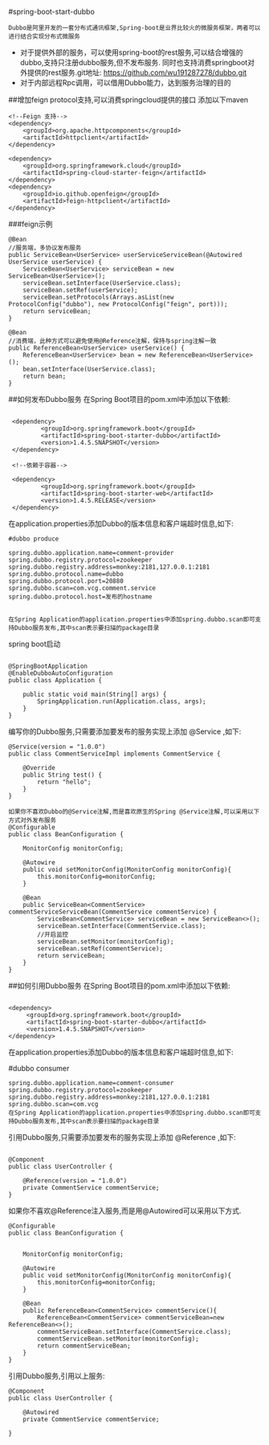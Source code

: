 #spring-boot-start-dubbo

    Dubbo是阿里开发的一套分布式通讯框架,Spring-boot是业界比较火的微服务框架，两者可以进行结合实现分布式微服务
*   对于提供外部的服务，可以使用spring-boot的rest服务,可以结合增强的dubbo,支持只注册dubbo服务,但不发布服务.
    同时也支持消费springboot对外提供的rest服务.git地址: https://github.com/wu191287278/dubbo.git
*   对于内部远程Rpc调用，可以借用Dubbo能力，达到服务治理的目的

##增加feign protocol支持,可以消费springcloud提供的接口
添加以下maven

```
<!--Feign 支持-->
<dependency>
    <groupId>org.apache.httpcomponents</groupId>
    <artifactId>httpclient</artifactId>
</dependency>

<dependency>
    <groupId>org.springframework.cloud</groupId>
    <artifactId>spring-cloud-starter-feign</artifactId>
</dependency>
<dependency>
    <groupId>io.github.openfeign</groupId>
    <artifactId>feign-httpclient</artifactId>
</dependency>
```
###feign示例

```
@Bean
//服务端，多协议发布服务
public ServiceBean<UserService> userServiceServiceBean(@Autowired UserService userService) {
    ServiceBean<UserService> serviceBean = new ServiceBean<UserService>();
    serviceBean.setInterface(UserService.class);
    serviceBean.setRef(userService);
    serviceBean.setProtocols(Arrays.asList(new ProtocolConfig("dubbo"), new ProtocolConfig("feign", port)));
    return serviceBean;
}

@Bean
//消费端，此种方式可以避免使用@Reference注解，保持与spring注解一致
public ReferenceBean<UserService> userService() {
    ReferenceBean<UserService> bean = new ReferenceBean<UserService>();
    bean.setInterface(UserService.class);
    return bean;
}
```
##如何发布Dubbo服务
在Spring Boot项目的pom.xml中添加以下依赖:

```

 <dependency>
         <groupId>org.springframework.boot</groupId>
         <artifactId>spring-boot-starter-dubbo</artifactId>
         <version>1.4.5.SNAPSHOT</version>
 </dependency>
 
 <!--依赖于容器-->

 <dependency>
         <groupId>org.springframework.boot</groupId>
         <artifactId>spring-boot-starter-web</artifactId>
         <version>1.4.5.RELEASE</version>
 </dependency>

 ```

在application.properties添加Dubbo的版本信息和客户端超时信息,如下:

```
#dubbo produce

spring.dubbo.application.name=comment-provider
spring.dubbo.registry.protocol=zookeeper
spring.dubbo.registry.address=monkey:2181,127.0.0.1:2181
spring.dubbo.protocol.name=dubbo
spring.dubbo.protocol.port=20880
spring.dubbo.scan=com.vcg.comment.service
spring.dubbo.protocol.host=发布的hostname


在Spring Application的application.properties中添加spring.dubbo.scan即可支持Dubbo服务发布,其中scan表示要扫描的package目录
```
spring boot启动
```

@SpringBootApplication
@EnableDubboAutoConfiguration
public class Application {

    public static void main(String[] args) {
        SpringApplication.run(Application.class, args);
    }
}
```
编写你的Dubbo服务,只需要添加要发布的服务实现上添加 @Service ,如下:

```
@Service(version = "1.0.0")
public class CommentServiceImpl implements CommentService {

    @Override
    public String test() {
        return "hello";
    }
}

如果你不喜欢Dubbo的@Service注解,而是喜欢原生的Spring @Service注解,可以采用以下方式对外发布服务
@Configurable
public class BeanConfiguration {

    MonitorConfig monitorConfig;

    @Autowire
    public void setMonitorConfig(MonitorConfig monitorConfig){
        this.monitorConfig=monitorConfig;
    }

    @Bean
    public ServiceBean<CommentService> commentServiceServiceBean(CommentService commentService) {
        ServiceBean<CommentService> serviceBean = new ServiceBean<>();
        serviceBean.setInterface(CommentService.class);
        //开启监控
        serviceBean.setMonitor(monitorConfig);
        serviceBean.setRef(commentService);
        return serviceBean;
    }
}
```

##如何引用Dubbo服务
在Spring Boot项目的pom.xml中添加以下依赖:

```

<dependency>
     <groupId>org.springframework.boot</groupId>
     <artifactId>spring-boot-starter-dubbo</artifactId>
     <version>1.4.5.SNAPSHOT</version>
</dependency>

```

在application.properties添加Dubbo的版本信息和客户端超时信息,如下:

#dubbo consumer
```
spring.dubbo.application.name=comment-consumer
spring.dubbo.registry.protocol=zookeeper
spring.dubbo.registry.address=monkey:2181,127.0.0.1:2181
spring.dubbo.scan=com.vcg
在Spring Application的application.properties中添加spring.dubbo.scan即可支持Dubbo服务发布,其中scan表示要扫描的package目录

```

引用Dubbo服务,只需要添加要发布的服务实现上添加 @Reference ,如下:

```

@Component
public class UserController {

    @Reference(version = "1.0.0")
    private CommentService commentService;
}

```

如果你不喜欢@Reference注入服务,而是用@Autowired可以采用以下方式.

```
@Configurable
public class BeanConfiguration {


    MonitorConfig monitorConfig;

    @Autowire
    public void setMonitorConfig(MonitorConfig monitorConfig){
        this.monitorConfig=monitorConfig;
    }

    @Bean
    public ReferenceBean<CommentService> commentService(){
        ReferenceBean<CommentService> commentServiceBean=new ReferenceBean<>();
        commentServiceBean.setInterface(CommentService.class);
        commentServiceBean.setMonitor(monitorConfig);
        return commentServiceBean;
    }
}

```

引用Dubbo服务,引用以上服务:

```
@Component
public class UserController {

    @Autowired
    private CommentService commentService;

}
```